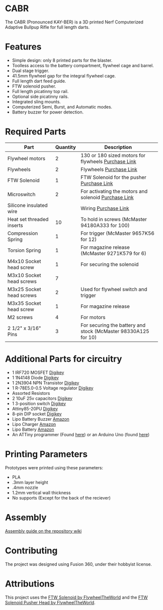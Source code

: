 
# CABR

The CABR (Pronounced KAY-BER) is a 3D printed Nerf Computerized Adaptive Bullpup Rifle for full length darts.

# Features

- Simple design: only 8 printed parts for the blaster.
- Toolless access to the battery compartment, flywheel cage and barrel.
- Dual stage trigger.
- 41.5mm flywheel gap for the integral flywheel cage.
- Full length dart feed guide.
- FTW solenoid pusher.
- Full length picatinny top rail.
- Optional side picatinny rails.
- Integrated sling mounts.
- Computerized Semi, Burst, and Automatic modes.
- Battery buzzer for power detection.

# Required Parts

|Part            |Quantity  |Description                                                       |
|----------------|----------|------------------------------------------------------------------|
|Flywheel motors |2         |130 or 180 sized motors for flywheels [Purchase Link](https://outofdarts.com/collections/motors-2019/products/ood-kraken-motor) |
|Flywheels       |2         |Flywheels [Purchase Link](https://outofdarts.com/collections/flywheels-cages/products/containment-crew-inferno-flywheels-pair) |
|FTW Solenoid    |1         |FTW Solenoid for the pusher [Purchase Link](https://www.banggood.com/DC-12V-35mm-Long-Stroke-Push-Pull-Solenoid-Small-Electromagnetic-Electric-Magnet-p-1217063.html?cur_warehouse=CN) |
|Microswitch              | 2 | For activating the motors and solenoid [Purchase Link](https://outofdarts.com/collections/electronics/products/21a-microswitch-button-clone)                        |
|Silicone insulated wire  |   | Wiring [Purchase Link](https://www.amazon.com/BNTECHGO-Silicone-Flexible-Strands-Stranded/dp/B01C5CANVG/ref=pd_lpo_sbs_60_t_2?_encoding=UTF8&psc=1&refRID=DZD6XCXG9PDEQ4CW3V4W)                                                        |
|Heat set threaded inserts| 10 | To hold in screws (McMaster 94180A333 for 100)                |
|Compression Spring       | 1 | For trigger (McMaster 9657K56 for 12)                          |
|Torsion Spring           | 1 | For magazine release (McMaster 9271K579 for 6)                 |
|M4x10 Socket head screw  | 1 | For securing the solenoid                                      |
|M3x10 Socket head screws | 7 |                                                                |
|M3x25 Socket head screws | 2 | Used for flywheel switch and trigger                           |
|M3x35 Socket head screw  | 1 | For magazine release                                           |
|M2 screws                | 4 | For motors                                                     |
|2 1/2" x 3/16" Pins      | 3 | For securing the battery and stock (McMaster 98330A125 for 10) |

# Additional Parts for circuitry

- 1 IRF720 MOSFET [Digikey](https://www.digikey.com/product-detail/en/vishay-siliconix/IRF720/IRF720-ND/11174)
- 1 1N4148 Diode [Digikey](https://www.digikey.com/product-detail/en/on-semiconductor/1N4148TR/1N4148FSCT-ND/9356376)
- 1 2N3904 NPN Transistor [Digikey](https://www.digikey.com/product-detail/en/micro-commercial-co/2N3904-AP/2N3904-APTB-ND/950399)
- 1 R-78E5.0-0.5 Voltage regulator [Digikey](https://www.digikey.com/product-detail/en/recom-power/R-78E5.0-0.5/945-1648-5-ND/2834904)
- Assorted Resistors
- 2 10uF 25v capacitors [Digikey](https://www.digikey.com/product-detail/en/wurth-electronics-inc/860010472002/732-8625-1-ND/5728581)
- 1 3-position switch [Digikey](https://www.digikey.com/product-detail/en/SS-13D16-VG+4+PA/CKN10371-ND/2747181)
- Attiny85-20PU [Digikey](https://www.digikey.com/product-detail/en/microchip-technology/ATTINY85-20PU/ATTINY85-20PU-ND/735469)
- 8-pin DIP socket [Digikey](https://www.digikey.com/product-detail/en/assmann-wsw-components/A-08-LC-TT/AE9986-ND/821740)
- Lipo Battery Buzzer [Amazon](https://www.amazon.com/gp/product/B005GJCJOA/ref=ox_sc_act_title_1?smid=AX7ADZ8UGPBYN&psc=1)
- Lipo Charger [Amazon](https://www.amazon.com/gp/product/B01NB9A36R/ref=ox_sc_act_title_5?smid=AF5VK40LEGWAH&psc=1)
- Lipo Battery [Amazon](https://www.amazon.com/gp/product/B0072AENKY/ref=ox_sc_act_title_3?smid=A3AR95NHANJAX6&psc=1)
- An ATTiny programmer (Found [here](https://www.digikey.com/product-detail/en/sparkfun-electronics/PGM-11801/1568-1079-ND/5230948)) or an Arduino Uno (found [here](https://www.amazon.com/Elegoo-EL-CB-001-ATmega328P-ATMEGA16U2-Arduino/dp/B01EWOE0UU/ref=sr_1_9?keywords=arduino&qid=1563473233&s=gateway&sr=8-9))

# Printing Parameters

Prototypes were printed using these parameters:

- PLA
- .3mm layer height
- .4mm nozzle
- 1.2mm vertical wall thickness
- No supports (Except for the back of the reciever)

# Assembly

[Assembly guide on the repository wiki](https://github.com/chand1012/SABR/wiki/Assembly)

# Contributing

The project was designed using Fusion 360, under their hobbyist license.

# Attributions

This project uses the [FTW Solenoid by FlywheelTheWorld](https://www.thingiverse.com/thing:3518739) and the [FTW Solenoid Pusher Head by FlywheelTheWorld](https://www.thingiverse.com/thing:3307908).
